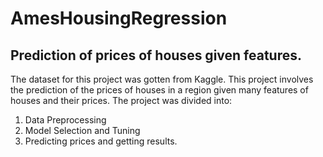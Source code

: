 # AmesHousingRegression
## Prediction of prices of houses given features.
The dataset for this project was gotten from Kaggle. This project involves the prediction of the prices of houses in a region given many features of houses and their prices.
The project was divided into:
1. Data Preprocessing
2. Model Selection and Tuning
3. Predicting prices and getting results.
